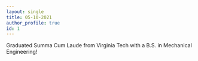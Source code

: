 ```yaml
---
layout: single
title: 05-10-2021
author_profile: true
id: 1
---
```

Graduated Summa Cum Laude from Virginia Tech with a B.S. in Mechanical Engineering!

